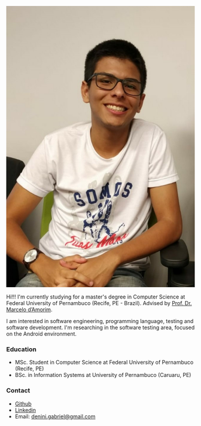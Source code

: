 ![Foto pessoal](https://github.com/denini08/denini08.github.io/blob/master/foto.jpeg)

Hi!!! I'm currently studying for a master's degree in Computer Science at Federal University of Pernambuco (Recife, PE - Brazil). Advised by [Prof. Dr. Marcelo d’Amorim](https://cin.ufpe.br/~damorim/).

I am interested in software engineering, programming language, testing and software development. I'm researching in the software testing area, focused on the Android environment.

### Education
* MSc. Student in Computer Science at Federal University of Pernambuco (Recife, PE)
* BSc. in Information Systems at University of Pernambuco (Caruaru, PE)

### Contact
- [Github](https://github.com/denini08/)
- [Linkedin](https://www.linkedin.com/in/denini-gabriel-2000b715b/)
- Email: denini.gabriel@gmail.com
